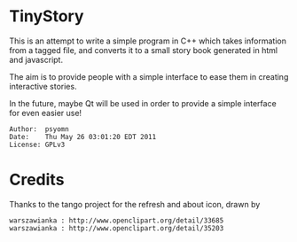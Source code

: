 TinyStory 
===================================
This is an attempt to write a simple program in C++ which takes information from a tagged file, 
and converts it to a small story book generated in html and javascript. 

The aim is to provide people with a simple interface to ease them in creating interactive stories. 

In the future, maybe Qt will be used in order to provide a simple interface for even easier use!

    Author:  psyomn
    Date:    Thu May 26 03:01:20 EDT 2011
    License: GPLv3

Credits
====================================
Thanks to the tango project for the refresh and about icon, drawn by  

    warszawianka : http://www.openclipart.org/detail/33685
    warszawianka : http://www.openclipart.org/detail/35203



